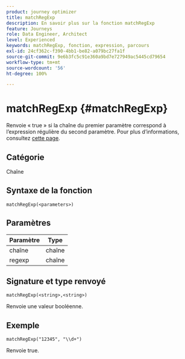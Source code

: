 ```yaml
---
product: journey optimizer
title: matchRegExp
description: En savoir plus sur la fonction matchRegExp
feature: Journeys
role: Data Engineer, Architect
level: Experienced
keywords: matchRegExp, fonction, expression, parcours
exl-id: 24cf362c-f390-4bb1-be82-a079bc27fa1f
source-git-commit: 9e6b3fc5c91e360a9bd7e727949ac5445cd79654
workflow-type: tm+mt
source-wordcount: '56'
ht-degree: 100%

---
```


# matchRegExp {#matchRegExp}

Renvoie « true » si la chaîne du premier paramètre correspond à l’expression régulière du second paramètre. Pour plus d’informations, consultez [cette page](https://docs.oracle.com/javase/7/docs/api/java/util/regex/Pattern.html).

## Catégorie

Chaîne

## Syntaxe de la fonction

`matchRegExp(<parameters>)`

## Paramètres

| Paramètre | Type |
|--- |--- |
| chaîne | chaîne |
| regexp | chaîne |

## Signature et type renvoyé

`matchRegExp(<string>,<string>)`

Renvoie une valeur booléenne.

## Exemple

`matchRegExp("12345", "\\d+")`

Renvoie true.
